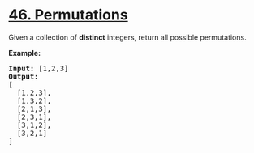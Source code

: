 <h1 class="title__20p2"><a href="https://leetcode-cn.com/problems/permutations/">46. Permutations</a></h1>

<div class="notranslate"><p>Given a collection of <strong>distinct</strong> integers, return all possible permutations.</p>

<p><strong>Example:</strong></p>

<pre><strong>Input:</strong> [1,2,3]
<strong>Output:</strong>
[
  [1,2,3],
  [1,3,2],
  [2,1,3],
  [2,3,1],
  [3,1,2],
  [3,2,1]
]
</pre>
</div>